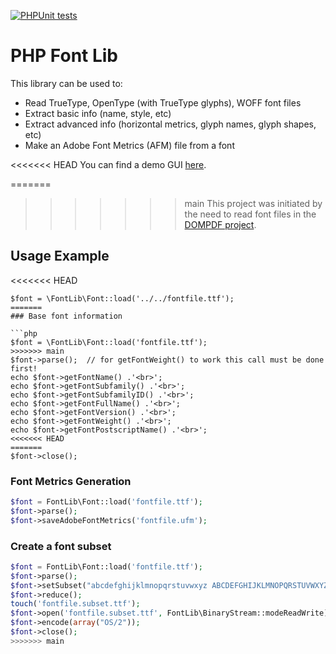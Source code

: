 [![PHPUnit tests](https://github.com/dompdf/php-font-lib/actions/workflows/phpunit.yml/badge.svg)](https://github.com/dompdf/php-font-lib/actions/workflows/phpunit.yml)

# PHP Font Lib

This library can be used to:
 * Read TrueType, OpenType (with TrueType glyphs), WOFF font files
 * Extract basic info (name, style, etc)
 * Extract advanced info (horizontal metrics, glyph names, glyph shapes, etc)
 * Make an Adobe Font Metrics (AFM) file from a font

<<<<<<< HEAD
You can find a demo GUI [here](http://pxd.me/php-font-lib/www/font_explorer.html).

=======
>>>>>>> main
This project was initiated by the need to read font files in the [DOMPDF project](https://github.com/dompdf/dompdf).

Usage Example
-------------

<<<<<<< HEAD
```
$font = \FontLib\Font::load('../../fontfile.ttf');
=======
### Base font information

```php
$font = \FontLib\Font::load('fontfile.ttf');
>>>>>>> main
$font->parse();  // for getFontWeight() to work this call must be done first!
echo $font->getFontName() .'<br>';
echo $font->getFontSubfamily() .'<br>';
echo $font->getFontSubfamilyID() .'<br>';
echo $font->getFontFullName() .'<br>';
echo $font->getFontVersion() .'<br>';
echo $font->getFontWeight() .'<br>';
echo $font->getFontPostscriptName() .'<br>';
<<<<<<< HEAD
=======
$font->close();
```

### Font Metrics Generation

```php
$font = FontLib\Font::load('fontfile.ttf');
$font->parse();
$font->saveAdobeFontMetrics('fontfile.ufm');
```

### Create a font subset

```php
$font = FontLib\Font::load('fontfile.ttf');
$font->parse();
$font->setSubset("abcdefghijklmnopqrstuvwxyz ABCDEFGHIJKLMNOPQRSTUVWXYZ.:,;' (!?)+-*/== 1234567890"); // characters to include
$font->reduce();
touch('fontfile.subset.ttf');
$font->open('fontfile.subset.ttf', FontLib\BinaryStream::modeReadWrite);
$font->encode(array("OS/2"));
$font->close();
>>>>>>> main
```
